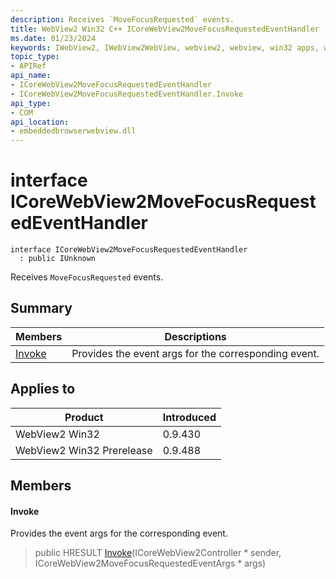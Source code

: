 ```yaml
---
description: Receives `MoveFocusRequested` events.
title: WebView2 Win32 C++ ICoreWebView2MoveFocusRequestedEventHandler
ms.date: 01/23/2024
keywords: IWebView2, IWebView2WebView, webview2, webview, win32 apps, win32, edge, ICoreWebView2, ICoreWebView2Controller, browser control, edge html, ICoreWebView2MoveFocusRequestedEventHandler
topic_type: 
- APIRef
api_name:
- ICoreWebView2MoveFocusRequestedEventHandler
- ICoreWebView2MoveFocusRequestedEventHandler.Invoke
api_type:
- COM
api_location:
- embeddedbrowserwebview.dll
---
```


# interface ICoreWebView2MoveFocusRequestedEventHandler

```
interface ICoreWebView2MoveFocusRequestedEventHandler
  : public IUnknown
```

Receives `MoveFocusRequested` events.

## Summary

 Members                        | Descriptions
--------------------------------|---------------------------------------------
[Invoke](#invoke) | Provides the event args for the corresponding event.

## Applies to

Product                         | Introduced
--------------------------------|---------------------------------------------
WebView2 Win32            |    0.9.430
WebView2 Win32 Prerelease |    0.9.488

## Members

#### Invoke

Provides the event args for the corresponding event.

> public HRESULT [Invoke](#invoke)(ICoreWebView2Controller * sender, ICoreWebView2MoveFocusRequestedEventArgs * args)

